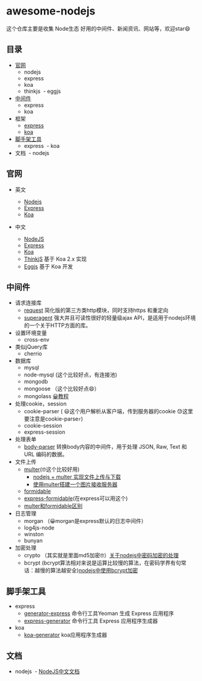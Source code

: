 # awesome-nodejs

这个仓库主要是收集 Node生态 好用的中间件、新闻资讯、网站等，欢迎star😄

目录
--
- [官网](https://github.com/xiaqijian/awesome-nodejs/blob/master/README.md#%E5%AE%98%E7%BD%91)
  - nodejs
  - express
  - koa
  - thinkjs
  - eggjs
- [中间件](https://github.com/xiaqijian/awesome-nodejs/blob/master/README.md#%E4%B8%AD%E9%97%B4%E4%BB%B6)
  - express
  - koa
- 框架
  - [express]()
  - [koa]()
- [脚手架工具](https://github.com/xiaqijian/awesome-nodejs/blob/master/README.md#%E8%84%9A%E6%89%8B%E6%9E%B6%E5%B7%A5%E5%85%B7)
  - express
  - koa
- 文档
  - nodejs


官网
--
- 英文
  - [Nodejs]()
  - [Express]()
  - [Koa](https://koajs.com/)
  
- 中文
  - [NodeJS](http://nodejs.cn/)
  - [Express](http://expressjs.com/zh-cn/)
  - [Koa](https://koa.bootcss.com/)
  - [ThinkjS](https://thinkjs.org/) 基于 Koa 2.x 实现
  - [Eggjs](https://eggjs.org/zh-cn/intro/) 基于 Koa 开发

中间件
--
- 请求连接库
  - [request](https://github.com/request/request) 简化版的第三方类http模块，同时支持https 和重定向
  - [superagent](https://www.npmjs.com/package/superagent) 强大并且可读性很好的轻量级ajax API，是适用于nodejs环境的一个关于HTTP方面的库。
- 设置环境变量
  - cross-env
- 类似jQuery库
   - cherrio
- 数据库
   - mysql
   - node-mysql (这个比较好点，有连接池)
   - mongodb
   - mongoose （这个比较好点😄）
   - mongolass [😀教程](https://github.com/mongolass/mongolass)
- 处理cookie，session
   - cookie-parser ( 😃这个用户解析从客户端，传到服务器的cookie 😓这里要注意是cookie-parse`r`)
   - cookie-session
   - express-session
- 处理表单
  - [body-parser](https://github.com/expressjs/body-parser) 转换body内容的中间件，用于处理 JSON, Raw, Text 和 URL 编码的数据。
- 文件上传
   - [multer](https://github.com/expressjs/multer/blob/master/doc/README-zh-cn.md)(🤓这个比较好用)
      -  [nodejs + multer 实现文件上传与下载](https://blog.csdn.net/maci_yera/article/details/71513238?utm_source=itdadao&utm_medium=referral)
      - [使用multer搭建一个图片接收服务器](https://blog.csdn.net/feng020a/article/details/60876970)
    - [formidable](https://github.com/felixge/node-formidable)
    - [express-formidable](https://github.com/utatti/express-formidable#express-formidable-)(在express可以用这个)
   - [multer和formidable区别](https://github.com/xiaqijian/write/issues/20)
- 日志管理
   - morgan （😀morgan是express默认的日志中间件） 
   - log4js-node
   - winston
   - bunyan
- 加密处理
  - crypto （其实就是里面md5加密🤓）[关于nodejs中密码加密的处理](https://blog.csdn.net/kuangshp128/article/details/75162973)
  - bcrypt (bcrypt算法相对来说是运算比较慢的算法，在密码学界有句常话：越慢的算法越安全)[nodejs中使用bcrypt加密](https://blog.csdn.net/original_heart/article/details/78538908?reload)


脚手架工具
--
- express
  - [generator-express](https://github.com/petecoop/generator-express)  命令行工具Yeoman 生成 Express 应用程序
  - [express-generator](https://github.com/expressjs/generator)  命令行工具 Express 应用程序生成器
- koa
  - [koa-generator](https://github.com/17koa/koa-generator) koa应用程序生成器

文档
--
- nodejs
  - [NodeJS中文文档](https://legacy.gitbook.com/book/0532/nodejs/details)




